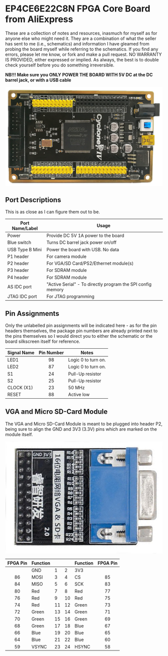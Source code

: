 # EP4CE6E22C8N FPGA Core Board from AliExpress
These are a collection of notes and resources, inasmuch for myself as for anyone else who might need it. They are a combination of what the seller has sent to me (i.e., schematics) and information I have gleamed from probing the board myself while referring to the schematics. If you find any errors, please let me know, or fork and make a pull request. NO WARRANTY IS PROVIDED, either expressed or implied. As always, the best is to double check yourself before you do something irreversible.

**NB!!! Make sure you ONLY POWER THE BOARD WITH 5V DC at the DC barrel jack, or with a USB cable**

![alt text](CoreBoard1.png "Top view of Cyclone IV Core Board")

## Port Descriptions
This is as close as I can figure them out to be.

| Port Name/Label | Usage |
| --------------- | ----- |
| Power | Provide DC 5V 1A power to the board |
| Blue switch | Turns DC barrel jack power on/off |
| USB Type B Mini | Power the board with USB. No data |
| P1 header | For camera module |
| P2 header | For VGA/SD Card/PS2/Ethernet module(s) |
| P3 header | For SDRAM module |
| P4 header | For SDRAM module |
| AS IDC port | "Active Serial" - To directly program the SPI config memory |
| JTAG IDC port | For JTAG programming |

## Pin Assignments
Only the unlabelled pin assignments will be indicated here - as for the pin headers themselves, the package pin numbers are already printed next to the pins themselves
so I would direct you to either the schematic or the board silkscreen itself for reference.

| Signal Name | Pin Number | Notes |
| ----------- |:----------:| ----- |
| LED1        | 98         | Logic 0 to turn on. |
| LED2        | 87         | Logic 0 to turn on. |
| S1          | 24         | Pull-Up resistor |
| S2          | 25         | Pull-Up resistor |
| CLOCK (X1)  | 23         | 50 MHz |
| RESET       | 88         | Active low |

## VGA and Micro SD-Card Module
The VGA and Micro SD-Card Module is meant to be plugged into header P2, being sure to align the GND and 3V3 (3.3V) pins which are marked on the module itself.

![alt text](VGAandSDModule.png "VGA and Micro SD Card Module")

| FPGA Pin | Function |     |     | Function | FPGA Pin |
|:--------:| -------- | --- | --- | -------- |:--------:|
|     | GND   | 1    | 2    | 3V3    |     |
| 86  | MOSI  | 3    | 4    | CS     | 85  |
| 84  | MISO  | 5    | 6    | SCK    | 83  |
| 80  | Red   | 7    | 8    | Red    | 77  |
| 76  | Red   | 9    | 10   | Red    | 75  |
| 74  | Red   | 11   | 12   | Green  | 73  |
| 72  | Green | 13   | 14   | Green  | 71  |
| 70  | Green | 15   | 16   | Green  | 69  |
| 68  | Green | 17   | 18   | Blue   | 67  |
| 66  | Blue  | 19   | 20   | Blue   | 65  |
| 64  | Blue  | 21   | 22   | Blue   | 60  |
| 59  | VSYNC | 23   | 24   | HSYNC  | 58  |
